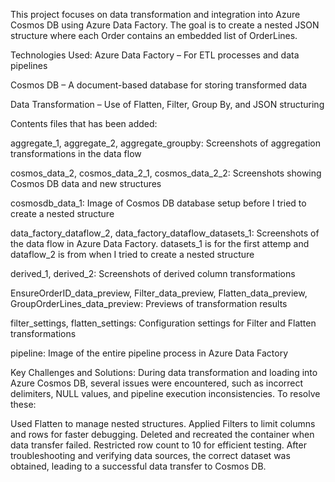 This project focuses on data transformation and integration into Azure Cosmos DB using Azure Data Factory. The goal is to create a nested JSON structure where each Order contains an embedded list of OrderLines.

Technologies Used:
Azure Data Factory – For ETL processes and data pipelines

Cosmos DB – A document-based database for storing transformed data

Data Transformation – Use of Flatten, Filter, Group By, and JSON structuring

Contents files that has been added:

aggregate_1, aggregate_2, aggregate_groupby:	Screenshots of aggregation transformations in the data flow

cosmos_data_2, cosmos_data_2_1, cosmos_data_2_2:	Screenshots showing Cosmos DB data and new structures

cosmosdb_data_1:	Image of Cosmos DB database setup before I tried to create a nested structure

data_factory_dataflow_2, data_factory_dataflow_datasets_1:	Screenshots of the data flow in Azure Data Factory. datasets_1 is for the first attemp and dataflow_2 is from when I tried to create a nested structure

derived_1, derived_2:	Screenshots of derived column transformations

EnsureOrderID_data_preview, Filter_data_preview, Flatten_data_preview, GroupOrderLines_data_preview: Previews of transformation results

filter_settings, flatten_settings: Configuration settings for Filter and Flatten transformations

pipeline:	Image of the entire pipeline process in Azure Data Factory

Key Challenges and Solutions:
During data transformation and loading into Azure Cosmos DB, several issues were encountered, such as incorrect delimiters, NULL values, and pipeline execution inconsistencies. To resolve these:

Used Flatten to manage nested structures.
Applied Filters to limit columns and rows for faster debugging.
Deleted and recreated the container when data transfer failed.
Restricted row count to 10 for efficient testing.
After troubleshooting and verifying data sources, the correct dataset was obtained, leading to a successful data transfer to Cosmos DB.
